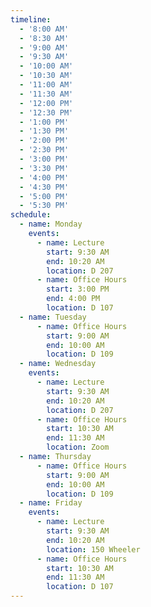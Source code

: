```yaml
---
timeline:
  - '8:00 AM'
  - '8:30 AM'
  - '9:00 AM'
  - '9:30 AM'
  - '10:00 AM'
  - '10:30 AM'
  - '11:00 AM'
  - '11:30 AM'
  - '12:00 PM'
  - '12:30 PM'
  - '1:00 PM'
  - '1:30 PM'
  - '2:00 PM'
  - '2:30 PM'
  - '3:00 PM'
  - '3:30 PM'
  - '4:00 PM'
  - '4:30 PM'
  - '5:00 PM'
  - '5:30 PM'
schedule:
  - name: Monday
    events:
      - name: Lecture
        start: 9:30 AM
        end: 10:20 AM
        location: D 207
      - name: Office Hours
        start: 3:00 PM
        end: 4:00 PM
        location: D 107
  - name: Tuesday
      - name: Office Hours 
        start: 9:00 AM
        end: 10:00 AM
        location: D 109
  - name: Wednesday
    events:
      - name: Lecture
        start: 9:30 AM
        end: 10:20 AM
        location: D 207
      - name: Office Hours
        start: 10:30 AM
        end: 11:30 AM
        location: Zoom
  - name: Thursday
      - name: Office Hours
        start: 9:00 AM
        end: 10:00 AM
        location: D 109
  - name: Friday
    events:
      - name: Lecture
        start: 9:30 AM
        end: 10:20 AM
        location: 150 Wheeler
      - name: Office Hours
        start: 10:30 AM
        end: 11:30 AM
        location: D 107
---
```

